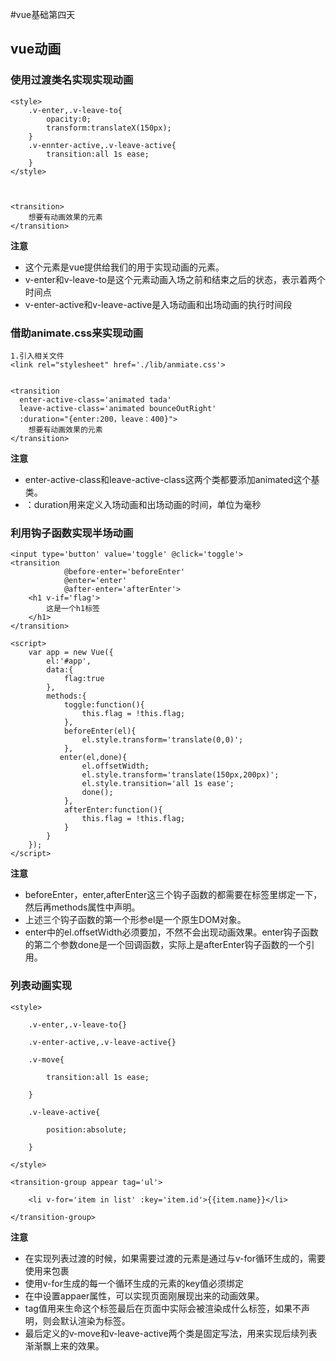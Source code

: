 

#vue基础第四天

## vue动画

### 使用过渡类名实现实现动画

```php+HTML
<style>
    .v-enter,.v-leave-to{
        opacity:0;
        transform:translateX(150px);
    }
    .v-ennter-active,.v-leave-active{
        transition:all 1s ease; 
    }
</style>



<transition>
    想要有动画效果的元素
</transition>
```

**注意**

+ <transition></transition>这个元素是vue提供给我们的用于实现动画的元素。
+ v-enter和v-leave-to是这个元素动画入场之前和结束之后的状态，表示着两个时间点
+ v-enter-active和v-leave-active是入场动画和出场动画的执行时间段

### 借助animate.css来实现动画

```php+HTML
1.引入相关文件
<link rel="stylesheet" href='./lib/anmiate.css'>


<transition
  enter-active-class='animated tada'
  leave-active-class='animated bounceOutRight'
  :duration="{enter:200，leave：400}">
    想要有动画效果的元素
</transition>
```

**注意**

+ enter-active-class和leave-active-class这两个类都要添加animated这个基类。
+ ：duration用来定义入场动画和出场动画的时间，单位为毫秒

### 利用钩子函数实现半场动画

```php+HTML
<input type='button' value='toggle' @click='toggle'>
<transition
            @before-enter='beforeEnter'
            @enter='enter'
            @after-enter='afterEnter'>
    <h1 v-if='flag'>
        这是一个h1标签
    </h1>
</transition>

<script>
    var app = new Vue({
        el:'#app',
        data:{
            flag:true
        },
        methods:{
            toggle:function(){
                this.flag = !this.flag;
            },
            beforeEnter(el){
                el.style.transform='translate(0,0)';
            },
           enter(el,done){
                el.offsetWidth;
                el.style.transform='translate(150px,200px)';
                el.style.transition='all 1s ease';
                done();
            },
            afterEnter:function(){
                this.flag = !this.flag;
            }
        }
    });
</script>
```

**注意**

+ beforeEnter，enter,afterEnter这三个钩子函数的都需要在<transition><transition>标签里绑定一下，然后再methods属性中声明。
+ 上述三个钩子函数的第一个形参el是一个原生DOM对象。
+ enter中的el.offsetWidth必须要加，不然不会出现动画效果。enter钩子函数的第二个参数done是一个回调函数，实际上是afterEnter钩子函数的一个引用。

### 列表动画实现

```php+HTML
<style>

    .v-enter,.v-leave-to{}

    .v-enter-active,.v-leave-active{}

    .v-move{

        transition:all 1s ease;

    }

    .v-leave-active{

        position:absolute;

    }

</style>

<transition-group appear tag='ul'>

    <li v-for='item in list' :key='item.id'>{{item.name}}</li>

</transition-group>

```

**注意**

+ 在实现列表过渡的时候，如果需要过渡的元素是通过与v-for循环生成的，需要使用<transition-group></transition>来包裹
+ 使用v-for生成的每一个循环生成的元素的key值必须绑定
+ 在<transition-group></transition>中设置appaer属性，可以实现页面刚展现出来的动画效果。
+ tag值用来生命<transition-group></transition>这个标签最后在页面中实际会被渲染成什么标签，如果不声明，则会默认渲染为<span></span>标签。
+ 最后定义的v-move和v-leave-active两个类是固定写法，用来实现后续列表渐渐飘上来的效果。





